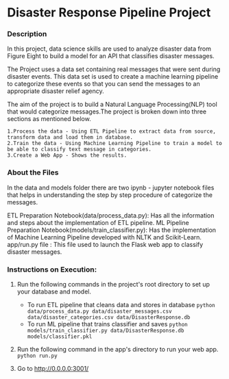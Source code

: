 # Disaster Response Pipeline Project

### Description

In this project, data science skills are used to analyze disaster data from Figure Eight to build a model for an API that classifies disaster messages.

The Project uses a data set containing real messages that were sent during disaster events. This data set is used to create a machine learning pipeline to categorize these events so that you can send the messages to an appropriate disaster relief agency.

 The aim of the project is to build a Natural Language Processing(NLP) tool that would categorize messages.The project is broken down into three sections as mentioned below.
 
    1.Process the data - Using ETL Pipeline to extract data from source, transform data and load them in database.             
    2.Train the data - Using Machine Learning Pipeline to train a model to be able to classify text message in categories.
    3.Create a Web App - Shows the results.
    
### About the Files 

In the data and models folder there are two ipynb - jupyter notebook files that helps in understanding the step by step procedure of categorize the messages.

ETL Preparation Notebook(data/process_data.py): Has all the information and steps about the implementation of ETL pipeline.
ML Pipeline Preparation Notebook(models/train_classifier.py): Has the implementation of Machine Learning Pipeline developed with NLTK and Scikit-Learn.
app/run.py file : This file used to launch the Flask web app to classify disaster messages.


### Instructions on Execution:
1. Run the following commands in the project's root directory to set up your database and model.

    - To run ETL pipeline that cleans data and stores in database
        `python data/process_data.py data/disaster_messages.csv data/disaster_categories.csv data/DisasterResponse.db`
    - To run ML pipeline that trains classifier and saves
        `python models/train_classifier.py data/DisasterResponse.db models/classifier.pkl`

2. Run the following command in the app's directory to run your web app.
    `python run.py`

3. Go to http://0.0.0.0:3001/
